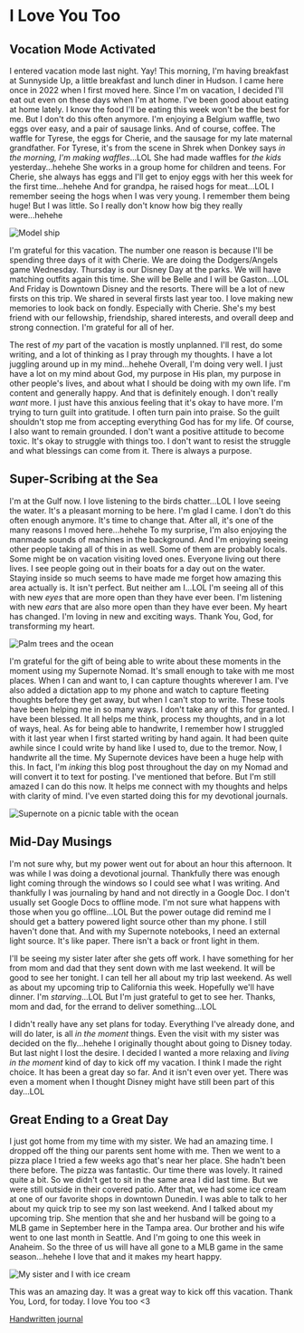 # I Love You Too

## Vocation Mode Activated

I entered vacation mode last night. Yay! This morning, I'm having breakfast at Sunnyside Up, a little breakfast and lunch diner in Hudson. I came here once in 2022 when I first moved here. Since I'm on vacation, I decided I'll eat out even on these days when I'm at home. I've been good about eating at home lately. I know the food I'll be eating this week won't be the best for me. But I don't do this often anymore. I'm enjoying a Belgium waffle, two eggs over easy, and a pair of sausage links. And of course, coffee. The waffle for Tyrese, the eggs for Cherie, and the sausage for my late maternal grandfather. For Tyrese, it's from the scene in Shrek when Donkey says *in the morning, I'm making waffles*...LOL She had made waffles for *the kids* yesterday...hehehe She works in a group home for children and teens. For Cherie, she always has eggs and I'll get to enjoy eggs with her this week for the first time...hehehe And for grandpa, he raised hogs for meat...LOL I remember seeing the hogs when I was very young. I remember them being huge! But I was little. So I really don't know how big they really were...hehehe

![Model ship](./media/IMG_0442.jpeg)

I'm grateful for this vacation. The number one reason is because I'll be spending three days of it with Cherie. We are doing the Dodgers/Angels game Wednesday. Thursday is our Disney Day at the parks. We will have matching outfits again this time. She will be Belle and I will be Gaston...LOL And Friday is Downtown Disney and the resorts. There will be a lot of new firsts on this trip. We shared in several firsts last year too. I love making new memories to look back on fondly. Especially with Cherie. She's my best friend with our fellowship, friendship, shared interests, and overall deep and strong connection. I'm grateful for all of 
her.

The rest of *my* part of the vacation is mostly unplanned. I'll rest, do some writing, and a lot of thinking as I pray through my thoughts. I have a lot juggling around up in my mind...hehehe Overall, I'm doing very well. I just have a lot on my mind about God, my purpose in His plan, my purpose in other people's lives, and about what I should be doing with my own life. I'm content and generally happy. And that is definitely enough. I don't really *want* more. I just have this anxious feeling that it's okay to have more. I'm trying to turn guilt into gratitude. I often turn pain into praise. So the guilt shouldn't stop me from accepting everything God has for my life. Of course, I also want to remain grounded. I don't want a positive attitude to become toxic. It's okay to struggle with things too. I don't want to resist the struggle and what blessings can come from it. There is always a purpose.

## Super-Scribing at the Sea

I'm at the Gulf now. I love listening to the birds chatter...LOL I love seeing the water. It's a pleasant morning to be here. I'm glad I came. I don't do this often enough anymore. It's time to change that. After all, it's one of the many reasons I moved here...hehehe To my surprise, I'm also enjoying the manmade sounds of machines in the background. And I'm enjoying seeing other people taking all of this in as well. Some of them are probably locals. Some might be on vacation visiting loved ones. Everyone living out there lives. I see people going out in their boats for a day out on the water. Staying inside so much seems to have made me forget how amazing this area actually is. It isn't perfect. But neither am I...LOL I'm seeing all of this with new *eyes* that are more open than they have ever been. I'm listening with new *ears* that are also more open than they have ever been. My heart has changed. I'm loving in new and exciting ways. Thank You, God, for transforming my heart.

![Palm trees and the ocean](./media/IMG_0452.jpeg)

I'm grateful for the gift of being able to write about these moments in the moment using my Supernote Nomad. It's small enough to take with me most places. When I can and want to, I can capture thoughts wherever I am. I've also added a dictation app to my phone and watch to capture fleeting thoughts before they get away, but when I can't stop to write. These tools have been helping me in so many ways. I don't take any of this for granted. I have  been blessed. It all helps me think, process my thoughts, and in a lot of ways, heal. As for being able to handwrite, I remember how I struggled with it last year when I first started writing by hand again. It had been quite awhile since I could write by hand like I used to, due to the tremor. Now, I handwrite all the time. My Supernote devices have been a huge help with this. In fact, I'm *inking* this blog post throughout the day on my Nomad and will convert it to text for posting. I've mentioned that before. But I'm still amazed I can do this now. It helps me connect with my thoughts and helps with clarity of mind. I've even started doing this for my devotional journals.

![Supernote on a picnic table with the ocean](./media/IMG_0460.jpeg)

## Mid-Day Musings

I'm not sure why, but my power went out for about an hour this afternoon. It was while I was doing a devotional journal. Thankfully there was enough light coming through the windows so I could see what I was writing. And thankfully I was  journaling by hand and not directly in a Google Doc. I don't usually set Google Docs to offline mode. I'm not sure what happens with those when you go offline...LOL But the power outage did remind me I should get a battery powered light source other than my phone. I still haven't done that. And with my Supernote notebooks, I need an external light source. It's like paper. There isn't a back or front light in them.

I'll be seeing my sister later after she gets off work. I have something for her from mom and dad that they sent down with me last weekend. It will be good to see her tonight. I can tell her all about my trip last weekend. As well as about my upcoming trip to California this week. Hopefully we'll have dinner. I'm *starving*...LOL But I'm just grateful to get to see her. Thanks, mom and dad, for the errand to deliver something...LOL

I didn't really have any set plans for today. Everything I've already done, and will do later, is all *in the moment* things. Even the visit with my sister was decided on the fly...hehehe I originally thought about going to Disney today. But last night I lost the desire. I decided I wanted a more relaxing and *living in the moment* kind of day to kick off my vacation. I think I made the right choice. It has been a great day so far. And it isn't even over yet. There was even a moment when I thought Disney might have still been part of this day...LOL

## Great Ending to a Great Day

I just got home from my time with my sister. We had an amazing time. I dropped off the thing our parents sent home with me. Then we went to a pizza place I tried a few weeks ago that's near her place. She hadn't been there before. The pizza was fantastic. Our time there was lovely. It rained quite a bit. So we didn't get to sit in the same area I did last time. But we were still outside in their covered patio. After that, we had some ice cream at one of our favorite shops in downtown Dunedin. I was able to talk to her about my quick trip to see my son last weekend. And I talked about my upcoming trip. She mention that she and her husband will be going to a MLB game in September here in the Tampa area. Our brother and his wife went to one last month in Seattle. And I'm going to one this week in Anaheim. So the three of us will have all gone to a MLB game in the same season...hehehe I love that and it makes my heart happy.

![My sister and I with ice cream](./media/IMG_0480.jpeg)

This was an amazing day. It was a great way to kick off this vacation. Thank You, Lord, for today. I love You too <3

[Handwritten journal](/media/blog/2025/08/20250809.pdf)